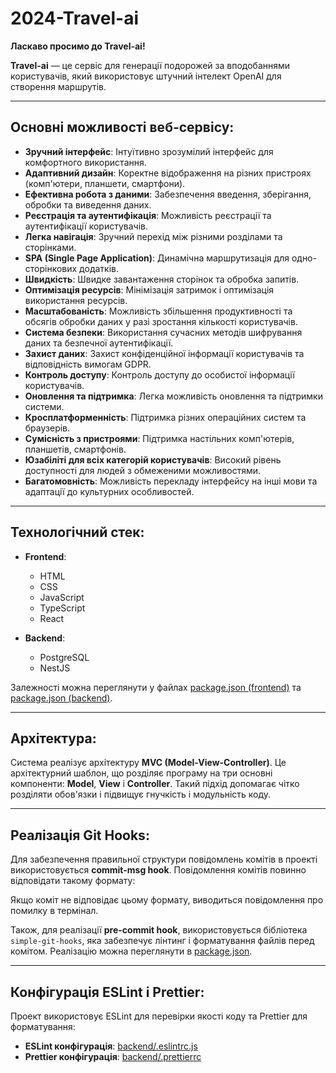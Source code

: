 # 2024-Travel-ai

**Ласкаво просимо до Travel-ai!**

**Travel-ai** — це сервіс для генерації подорожей за вподобаннями користувачів, який використовує штучний інтелект OpenAI для створення маршрутів.

---

## Основні можливості веб-сервісу:

- **Зручний інтерфейс**: Інтуїтивно зрозумілий інтерфейс для комфортного використання.
- **Адаптивний дизайн**: Коректне відображення на різних пристроях (комп'ютери, планшети, смартфони).
- **Ефективна робота з даними**: Забезпечення введення, зберігання, обробки та виведення даних.
- **Реєстрація та аутентифікація**: Можливість реєстрації та аутентифікації користувачів.
- **Легка навігація**: Зручний перехід між різними розділами та сторінками.
- **SPA (Single Page Application)**: Динамічна маршрутизація для одно-сторінкових додатків.
- **Швидкість**: Швидке завантаження сторінок та обробка запитів.
- **Оптимізація ресурсів**: Мінімізація затримок і оптимізація використання ресурсів.
- **Масштабованість**: Можливість збільшення продуктивності та обсягів обробки даних у разі зростання кількості користувачів.
- **Система безпеки**: Використання сучасних методів шифрування даних та безпечної аутентифікації.
- **Захист даних**: Захист конфіденційної інформації користувачів та відповідність вимогам GDPR.
- **Контроль доступу**: Контроль доступу до особистої інформації користувачів.
- **Оновлення та підтримка**: Легка можливість оновлення та підтримки системи.
- **Кросплатформенність**: Підтримка різних операційних систем та браузерів.
- **Сумісність з пристроями**: Підтримка настільних комп'ютерів, планшетів, смартфонів.
- **Юзабіліті для всіх категорій користувачів**: Високий рівень доступності для людей з обмеженими можливостями.
- **Багатомовність**: Можливість перекладу інтерфейсу на інші мови та адаптації до культурних особливостей.

---

## Технологічний стек:

- **Frontend**:

  - HTML
  - CSS
  - JavaScript
  - TypeScript
  - React

- **Backend**:
  - PostgreSQL
  - NestJS

Залежності можна переглянути у файлах [package.json (frontend)](https://github.com/Raza-LIV/2024-travel-ai/blob/main/packages/frontend/package.json) та [package.json (backend)](https://github.com/Raza-LIV/2024-travel-ai/blob/main/packages/backend/package.json).

---

## Архітектура:

Система реалізує архітектуру **MVC (Model-View-Controller)**. Це архітектурний шаблон, що розділяє програму на три основні компоненти: **Model**, **View** і **Controller**. Такий підхід допомагає чітко розділяти обов'язки і підвищує гнучкість і модульність коду.

---

## Реалізація Git Hooks:

Для забезпечення правильної структури повідомлень комітів в проекті використовується **commit-msg hook**. Повідомлення комітів повинно відповідати такому формату:

Якщо коміт не відповідає цьому формату, виводиться повідомлення про помилку в термінал.

Також, для реалізації **pre-commit hook**, використовується бібліотека `simple-git-hooks`, яка забезпечує лінтинг і форматування файлів перед комітом. Реалізацію можна переглянути в [package.json](https://github.com/Raza-LIV/2024-travel-ai/blob/main/package.json).

---

## Конфігурація ESLint і Prettier:

Проект використовує ESLint для перевірки якості коду та Prettier для форматування:

- **ESLint конфігурація**: [backend/.eslintrc.js](https://github.com/Raza-LIV/2024-travel-ai/blob/main/packages/backend/.eslintrc.js)
- **Prettier конфігурація**: [backend/.prettierrc](https://github.com/Raza-LIV/2024-travel-ai/blob/main/packages/backend/.prettierrc)

